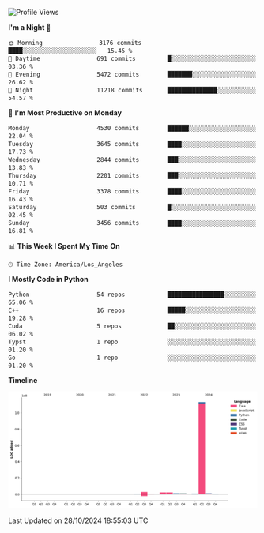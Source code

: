 <!--START_SECTION:waka-->
![Profile Views](http://img.shields.io/badge/Profile%20Views-54-blue)

**I'm a Night 🦉** 

```text
🌞 Morning                3176 commits        ████░░░░░░░░░░░░░░░░░░░░░   15.45 % 
🌆 Daytime                691 commits         █░░░░░░░░░░░░░░░░░░░░░░░░   03.36 % 
🌃 Evening                5472 commits        ███████░░░░░░░░░░░░░░░░░░   26.62 % 
🌙 Night                  11218 commits       ██████████████░░░░░░░░░░░   54.57 % 
```
📅 **I'm Most Productive on Monday** 

```text
Monday                   4530 commits        ██████░░░░░░░░░░░░░░░░░░░   22.04 % 
Tuesday                  3645 commits        ████░░░░░░░░░░░░░░░░░░░░░   17.73 % 
Wednesday                2844 commits        ███░░░░░░░░░░░░░░░░░░░░░░   13.83 % 
Thursday                 2201 commits        ███░░░░░░░░░░░░░░░░░░░░░░   10.71 % 
Friday                   3378 commits        ████░░░░░░░░░░░░░░░░░░░░░   16.43 % 
Saturday                 503 commits         █░░░░░░░░░░░░░░░░░░░░░░░░   02.45 % 
Sunday                   3456 commits        ████░░░░░░░░░░░░░░░░░░░░░   16.81 % 
```


📊 **This Week I Spent My Time On** 

```text
🕑︎ Time Zone: America/Los_Angeles
```

**I Mostly Code in Python** 

```text
Python                   54 repos            ████████████████░░░░░░░░░   65.06 % 
C++                      16 repos            █████░░░░░░░░░░░░░░░░░░░░   19.28 % 
Cuda                     5 repos             ██░░░░░░░░░░░░░░░░░░░░░░░   06.02 % 
Typst                    1 repo              ░░░░░░░░░░░░░░░░░░░░░░░░░   01.20 % 
Go                       1 repo              ░░░░░░░░░░░░░░░░░░░░░░░░░   01.20 % 
```



**Timeline**

![Lines of Code chart](https://raw.githubusercontent.com/dwxrycb123/dwxrycb123/main/assets/bar_graph.png)


 Last Updated on 28/10/2024 18:55:03 UTC
<!--END_SECTION:waka-->
